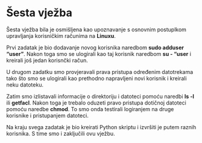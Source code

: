 # Šesta vježba

Šesta vježba bila je osmišljena kao upoznavanje s osnovnim postuplkom upravljanja korisničkim računima na **Linuxu**.

Prvi zadatak je bio dodavanje novog korisnika naredbom **sudo adduser “user”**. Nakon toga smo se ulogirali kao taj korisnik naredbom **su - “user** i kreirali još jedan korisnčki račun.

U drugom zadatku smo provjeravali prava pristupa određenim datotrekama tako što smo se ulogirali kao prethodno napravljeni novi korisnik i kreirali neku datoteku. 

Zatim smo izlistavali informacije o direktoriju i datoteci pomoću naredbi **ls -l** ili **getfacl**. Nakon toga je trebalo oduzeti pravo pristupa dotičnoj datoteci pomoću naredbe **chmod**. To smo onda testirali logiranjem na druge korisnike i pristupanjem datoteci.

Na kraju svega zadatak je bio kreirati Python skriptu i izvršiti je putem raznih korisnika. S time smo i zaključili ovu vježbu.